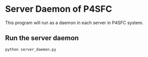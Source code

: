 # Server Daemon of P4SFC

This program will run as a daemon in each server in P4SFC system.

## Run the server daemon

```bash
python server_daemon.py
```
